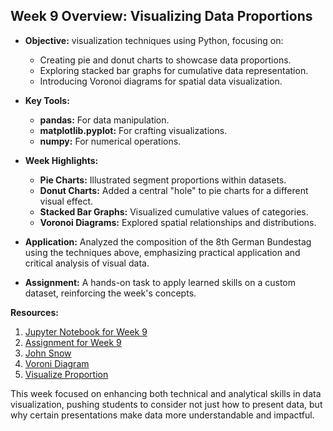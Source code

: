 ## Week 9 Overview: Visualizing Data Proportions

- **Objective:**  visualization techniques using Python, focusing on:
  - Creating pie and donut charts to showcase data proportions.
  - Exploring stacked bar graphs for cumulative data representation.
  - Introducing Voronoi diagrams for spatial data visualization.

- **Key Tools:**
  - **pandas:** For data manipulation.
  - **matplotlib.pyplot:** For crafting visualizations.
  - **numpy:** For numerical operations.

- **Week Highlights:**
  - **Pie Charts:** Illustrated segment proportions within datasets.
  - **Donut Charts:** Added a central "hole" to pie charts for a different visual effect.
  - **Stacked Bar Graphs:** Visualized cumulative values of categories.
  - **Voronoi Diagrams:** Explored spatial relationships and distributions.

- **Application:** Analyzed the composition of the 8th German Bundestag using the techniques above, emphasizing practical application and critical analysis of visual data.

- **Assignment:** A hands-on task to apply learned skills on a custom dataset, reinforcing the week's concepts.

**Resources:**
1. [Jupyter Notebook for Week 9](Week9_Visualizing_Proportions.ipynb)
2. [Assignment for Week 9](Week9_HW.md)
3. [John Snow ](https://en.wikipedia.org/wiki/John_Snow)
5. [Voroni Diagram](https://www.youtube.com/watch?v=GafRRl5XRPM)
6. [Visualize Proportion](https://wilkelab.org/DSC385/slides/visualizing-proportions.html#6)

This week focused on enhancing both technical and analytical skills in data visualization, pushing students to consider not just how to present data, but why certain presentations make data more understandable and impactful.
